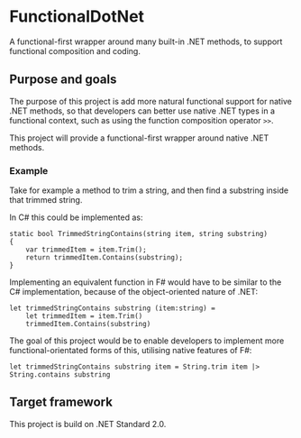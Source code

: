 # FunctionalDotNet
 
A functional-first wrapper around many built-in .NET methods, to support functional composition and coding.

## Purpose and goals
The purpose of this project is add more natural functional support for native .NET methods, so that developers can better use native .NET types in a functional context, such as using the function composition operator `>>`.

This project will provide a functional-first wrapper around native .NET methods.

### Example

Take for example a method to trim a string, and then find a substring inside that trimmed string.

In C# this could be implemented as:

    static bool TrimmedStringContains(string item, string substring)
    {
        var trimmedItem = item.Trim();
        return trimmedItem.Contains(substring);
    }

Implementing an equivalent function in F# would have to be similar to the C# implementation, because of the object-oriented nature of .NET:

    let trimmedStringContains substring (item:string) =
        let trimmedItem = item.Trim()
        trimmedItem.Contains(substring)

The goal of this project would be to enable developers to implement more functional-orientated forms of this, utilising native features of F#:

    let trimmedStringContains substring item = String.trim item |> String.contains substring

## Target framework

This project is build on .NET Standard 2.0.
